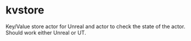 # kvstore
Key/Value store actor for Unreal and actor to check the state of the actor. Should work either Unreal or UT.
